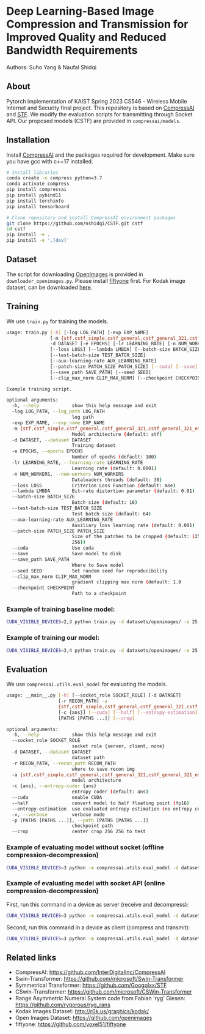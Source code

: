 # Deep Learning-Based Image Compression and Transmission for Improved Quality and Reduced Bandwidth Requirements

Authors: Suho Yang & Naufal Shidqi

## About
Pytorch implementation of KAIST Spring 2023 CS546 - Wireless Mobile Internet and Security final project.
This repository is based on [CompressAI](https://github.com/InterDigitalInc/CompressAI) and [STF](https://github.com/Googolxx/STF). 
We modify the evaluation scripts for transmitting through Socket API.
Our proposed models (CSTF) are provided in `compressai/models`.


## Installation

Install [CompressAI](https://github.com/InterDigitalInc/CompressAI) and the packages required for development.
Make sure you have gcc with c++17 installed.
```bash
# Install libraries
conda create -n compress python=3.7
conda activate compress
pip install compressai
pip install pybind11
pip install torchinfo
pip install tensorboard

# Clone repository and install CompressAI environment packages
git clone https://github.com/nshidqi/CSTF.git cstf
cd cstf
pip install -e .
pip install -e '.[dev]'
```

## Dataset
The script for downloading [OpenImages](https://github.com/openimages) is provided in `downloader_openimages.py`. Please install [fiftyone](https://github.com/voxel51/fiftyone) first. For Kodak image dataset, can be downloaded [here](http://r0k.us/graphics/kodak/).

## Training
We use `train.py` for training the models.
```bash
usage: train.py [-h] [-log LOG_PATH] [-exp EXP_NAME]
                [-m {stf,cstf_simple,cstf_general,cstf_general_321,cstf_general_321_embed_742,cstf_general_embed_742,cstf_simple_RPE,cstf_general_window_2_2_2_2,cstf_general_window_4_4_4_4,cnn}]
                -d DATASET [-e EPOCHS] [-lr LEARNING_RATE] [-n NUM_WORKERS]
                [--loss LOSS] [--lambda LMBDA] [--batch-size BATCH_SIZE]
                [--test-batch-size TEST_BATCH_SIZE]
                [--aux-learning-rate AUX_LEARNING_RATE]
                [--patch-size PATCH_SIZE PATCH_SIZE] [--cuda] [--save]
                [--save_path SAVE_PATH] [--seed SEED]
                [--clip_max_norm CLIP_MAX_NORM] [--checkpoint CHECKPOINT]

Example training script.

optional arguments:
  -h, --help            show this help message and exit
  -log LOG_PATH, --log_path LOG_PATH
                        log path
  -exp EXP_NAME, --exp_name EXP_NAME
  -m {stf,cstf_simple,cstf_general,cstf_general_321,cstf_general_321_embed_742,cstf_general_embed_742,cstf_simple_RPE,cstf_general_window_2_2_2_2,cstf_general_window_4_4_4_4,cnn}, --model {stf,cstf_simple,cstf_general,cstf_general_321,cstf_general_321_embed_742,cstf_general_embed_742,cstf_simple_RPE,cstf_general_window_2_2_2_2,cstf_general_window_4_4_4_4,cnn}
                        Model architecture (default: stf)
  -d DATASET, --dataset DATASET
                        Training dataset
  -e EPOCHS, --epochs EPOCHS
                        Number of epochs (default: 100)
  -lr LEARNING_RATE, --learning-rate LEARNING_RATE
                        Learning rate (default: 0.0001)
  -n NUM_WORKERS, --num-workers NUM_WORKERS
                        Dataloaders threads (default: 30)
  --loss LOSS           Criterion Loss Function (default: mse)
  --lambda LMBDA        Bit-rate distortion parameter (default: 0.01)
  --batch-size BATCH_SIZE
                        Batch size (default: 16)
  --test-batch-size TEST_BATCH_SIZE
                        Test batch size (default: 64)
  --aux-learning-rate AUX_LEARNING_RATE
                        Auxiliary loss learning rate (default: 0.001)
  --patch-size PATCH_SIZE PATCH_SIZE
                        Size of the patches to be cropped (default: (256,
                        256))
  --cuda                Use cuda
  --save                Save model to disk
  --save_path SAVE_PATH
                        Where to Save model
  --seed SEED           Set random seed for reproducibility
  --clip_max_norm CLIP_MAX_NORM
                        gradient clipping max norm (default: 1.0
  --checkpoint CHECKPOINT
                        Path to a checkpoint
```

### Example of training baseline model:
```bash
CUDA_VISIBLE_DEVICES=2,3 python train.py -d datasets/openimages/ -e 25 --batch-size 16 --save --save_path checkpoints/demo_baseline.pth.tar -m stf --cuda --lambda 4.58 --loss ms-ssim --seed 2023
```
### Example of training our model:
```bash
CUDA_VISIBLE_DEVICES=3,4 python train.py -d datasets/openimages/ -e 25 --batch-size 16 --save --save_path ./checkpoints/demo_ours.pth.tar -m cstf_general_321 --cuda --lambda 4.58 --loss ms-ssim --seed 2023
```

## Evaluation

We use `compressai.utils.eval_model` for evaluating the models.

```bash
usage: __main__.py [-h] [--socket_role SOCKET_ROLE] [-d DATASET]
                   [-r RECON_PATH] -a
                   {stf,cstf_simple,cstf_general,cstf_general_321,cstf_general_321_embed_742,cstf_general_embed_742,cstf_simple_RPE,cstf_general_window_2_2_2_2,cstf_general_window_4_4_4_4,cnn}
                   [-c {ans}] [--cuda] [--half] [--entropy-estimation] [-v] -p
                   [PATHS [PATHS ...]] [--crop]

optional arguments:
  -h, --help            show this help message and exit
  --socket_role SOCKET_ROLE
                        socket role {server, client, none}
  -d DATASET, --dataset DATASET
                        dataset path
  -r RECON_PATH, --recon_path RECON_PATH
                        where to save recon img
  -a {stf,cstf_simple,cstf_general,cstf_general_321,cstf_general_321_embed_742,cstf_general_embed_742,cstf_simple_RPE,cstf_general_window_2_2_2_2,cstf_general_window_4_4_4_4,cnn}, --architecture {stf,cstf_simple,cstf_general,cstf_general_321,cstf_general_321_embed_742,cstf_general_embed_742,cstf_simple_RPE,cstf_general_window_2_2_2_2,cstf_general_window_4_4_4_4,cnn}
                        model architecture
  -c {ans}, --entropy-coder {ans}
                        entropy coder (default: ans)
  --cuda                enable CUDA
  --half                convert model to half floating point (fp16)
  --entropy-estimation  use evaluated entropy estimation (no entropy coding)
  -v, --verbose         verbose mode
  -p [PATHS [PATHS ...]], --path [PATHS [PATHS ...]]
                        checkpoint path
  --crop                center crop 256 256 to test
```
### Example of evaluating model without socket (offline compression-decompression)
```bash
CUDA_VISIBLE_DEVICES=3 python -m compressai.utils.eval_model -d datasets/kodak_1/ -r reconstruction/output_image_baseline/ -a stf -p checkpoints/demo_baseline.pth.tar --cuda --socket_role none
```

### Example of evaluating model with socket API (online compression-decompression)
First, run this command in a device as server (receive and decompress):
```bash
CUDA_VISIBLE_DEVICES=3 python -m compressai.utils.eval_model -d datasets/kodak_1/ -r reconstruction/output_image_baseline/ -a stf -p checkpoints/demo_baseline.pth.tar --cuda --socket_role server
```
Second, run this command in a device as client (compress and transmit):
```bash
CUDA_VISIBLE_DEVICES=3 python -m compressai.utils.eval_model -d datasets/kodak_1/ -r reconstruction/output_image_baseline/ -a stf -p checkpoints/demo_baseline.pth.tar --cuda --socket_role server
```



## Related links
 * CompressAI: https://github.com/InterDigitalInc/CompressAI
 * Swin-Transformer: https://github.com/microsoft/Swin-Transformer
 * Symmetrical Transformer: https://github.com/Googolxx/STF
 * CSwin-Transformer: https://github.com/microsoft/CSWin-Transformer
 * Range Asymmetric Numeral System code from Fabian 'ryg' Giesen: https://github.com/rygorous/ryg_rans
 * Kodak Images Dataset: http://r0k.us/graphics/kodak/
 * Open Images Dataset: https://github.com/openimages
 * fiftyone: https://github.com/voxel51/fiftyone
